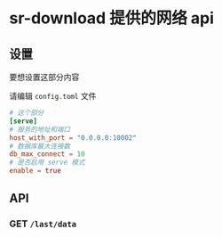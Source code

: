 # sr-download 提供的网络 api

## 设置

要想设置这部分内容

请编辑 `config.toml` 文件

```toml
# 这个部分
[serve]
# 服务的地址和端口
host_with_port = "0.0.0.0:10002"
# 数据库最大连接数
db_max_connect = 10
# 是否启用 serve 模式
enable = true
```

## API

### GET `/last/data`

